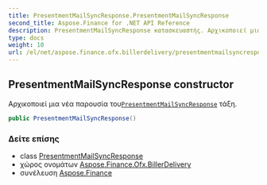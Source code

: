 ```yaml
---
title: PresentmentMailSyncResponse.PresentmentMailSyncResponse
second_title: Aspose.Finance for .NET API Reference
description: PresentmentMailSyncResponse κατασκευαστής. Αρχικοποιεί μια νέα παρουσία τουPresentmentMailSyncResponse τάξη.
type: docs
weight: 10
url: /el/net/aspose.finance.ofx.billerdelivery/presentmentmailsyncresponse/presentmentmailsyncresponse/
---
```

## PresentmentMailSyncResponse constructor

Αρχικοποιεί μια νέα παρουσία του[`PresentmentMailSyncResponse`](../) τάξη.

```csharp
public PresentmentMailSyncResponse()
```

### Δείτε επίσης

* class [PresentmentMailSyncResponse](../)
* χώρος ονομάτων [Aspose.Finance.Ofx.BillerDelivery](../../presentmentmailsyncresponse/)
* συνέλευση [Aspose.Finance](../../../)


